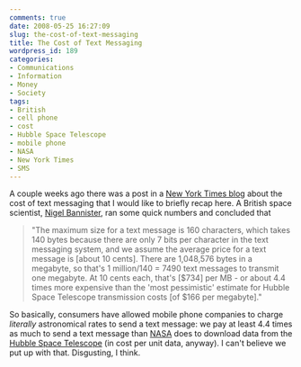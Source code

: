 ```yaml
---
comments: true
date: 2008-05-25 16:27:09
slug: the-cost-of-text-messaging
title: The Cost of Text Messaging
wordpress_id: 189
categories:
- Communications
- Information
- Money
- Society
tags:
- British
- cell phone
- cost
- Hubble Space Telescope
- mobile phone
- NASA
- New York Times
- SMS
---
```


A couple weeks ago there was a post in a [New York Times blog](http://thelede.blogs.nytimes.com/2008/05/12/costs-of-text-messaging-vs-space-transmissions/index.html) about the cost of text messaging that I would like to briefly recap here. A British space scientist, [Nigel Bannister](http://www2.le.ac.uk/ebulletin/news/press-releases/2000-2009/2008/05/nparticle.2008-05-12.4476906328), ran some quick numbers and concluded that


> "The maximum size for a text message is 160 characters, which takes 140 bytes because there are only 7 bits per character in the text messaging system, and we assume the average price for a text message is \[about 10 cents\]. There are 1,048,576 bytes in a megabyte, so that's 1 million/140 = 7490 text messages to transmit one megabyte. At 10 cents each, that's \[$734\] per MB - or about 4.4 times more expensive than the 'most pessimistic' estimate for Hubble Space Telescope transmission costs \[of $166 per megabyte\]."


So basically, consumers have allowed mobile phone companies to charge _literally_ astronomical rates to send a text message: we pay at least 4.4 times as much to send a text message than [NASA](http://www.nasa.gov/) does to download data from the [Hubble Space Telescope](http://www.nasa.gov/mission_pages/hubble/main/index.html) (in cost per unit data, anyway). I can't believe we put up with that. Disgusting, I think.
